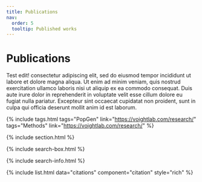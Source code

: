 ```yaml
---
title: Publications
nav:
  order: 5
  tooltip: Published works
---
```


# <i class="fa-solid fa-book-skull"></i>Publications

Test edit! consectetur adipiscing elit, sed do eiusmod tempor incididunt ut labore et dolore magna aliqua.
Ut enim ad minim veniam, quis nostrud exercitation ullamco laboris nisi ut aliquip ex ea commodo consequat.
Duis aute irure dolor in reprehenderit in voluptate velit esse cillum dolore eu fugiat nulla pariatur.
Excepteur sint occaecat cupidatat non proident, sunt in culpa qui officia deserunt mollit anim id est laborum.

{%
  include tags.html
  tags="PopGen"
  link="https://voightlab.com/research/"
  tags="Methods"
  link="https://voightlab.com/research/"
%}



{% include section.html %}

{% include search-box.html %}

{% include search-info.html %}

{% include list.html data="citations" component="citation" style="rich" %}
